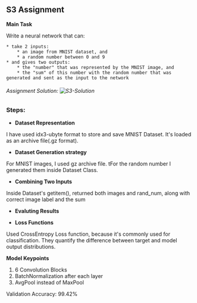 ## S3 Assignment

**Main Task**

Write a neural network that can:

    * take 2 inputs:
        * an image from MNIST dataset, and
        * a random number between 0 and 9
    * and gives two outputs:
        * the "number" that was represented by the MNIST image, and
        * the "sum" of this number with the random number that was generated and sent as the input to the network


###### Assignment Solution: ![S3-Solution](https://github.com/Gilf641/EVA-6/blob/main/Assignments/S3/EVA6_S3.ipynb)



### Steps:

* **Dataset Representation**

I have used idx3-ubyte format to store and save MNIST Dataset. It's loaded as an archive file(.gz format). 

* **Dataset Generation strategy**

For MNIST images, I used gz archive file. tFor the random number I generated them inside Dataset Class.

* **Combining Two Inputs**

Inside Dataset's getitem(), returned both images and rand_num, along with correct image label and the sum

* **Evaluting Results**


* **Loss Functions**

Used CrossEntropy Loss function, because it's commonly used for classification. They quantify the difference between target and model output distributions.





**Model Keypoints**
1. 6 Convolution Blocks
2. BatchNormalization after each layer
3. AvgPool instead of MaxPool

Validation Accuracy: 99.42% 

